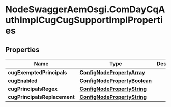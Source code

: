 # NodeSwaggerAemOsgi.ComDayCqAuthImplCugCugSupportImplProperties

## Properties

Name | Type | Description | Notes
------------ | ------------- | ------------- | -------------
**cugExemptedPrincipals** | [**ConfigNodePropertyArray**](ConfigNodePropertyArray.md) |  | [optional] 
**cugEnabled** | [**ConfigNodePropertyBoolean**](ConfigNodePropertyBoolean.md) |  | [optional] 
**cugPrincipalsRegex** | [**ConfigNodePropertyString**](ConfigNodePropertyString.md) |  | [optional] 
**cugPrincipalsReplacement** | [**ConfigNodePropertyString**](ConfigNodePropertyString.md) |  | [optional] 



